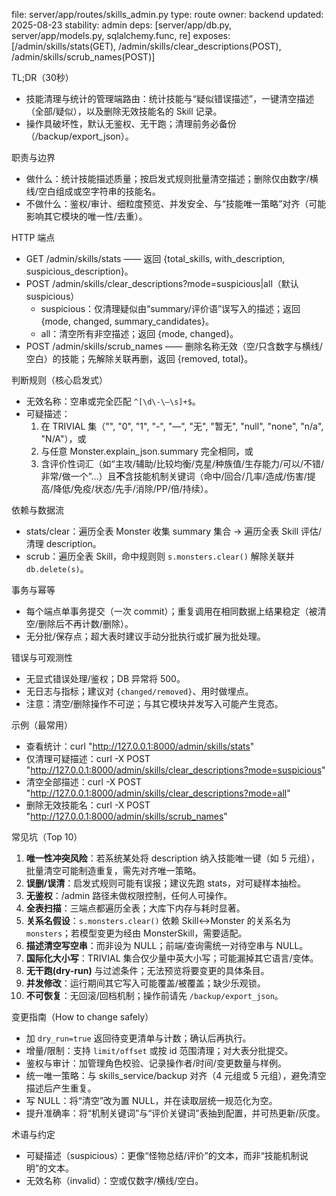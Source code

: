 file: server/app/routes/skills_admin.py
type: route
owner: backend
updated: 2025-08-23
stability: admin
deps: [server/app/db.py, server/app/models.py, sqlalchemy.func, re]
exposes: [/admin/skills/stats(GET), /admin/skills/clear_descriptions(POST), /admin/skills/scrub_names(POST)]

TL;DR（30秒）
- 技能清理与统计的管理端路由：统计技能与“疑似错误描述”，一键清空描述（全部/疑似），以及删除无效技能名的 Skill 记录。  
- 操作具破坏性，默认无鉴权、无干跑；清理前务必备份（/backup/export_json）。

职责与边界
- 做什么：统计技能描述质量；按启发式规则批量清空描述；删除仅由数字/横线/空白组成或空字符串的技能名。  
- 不做什么：鉴权/审计、细粒度预览、并发安全、与“技能唯一策略”对齐（可能影响其它模块的唯一性/去重）。

HTTP 端点
- GET /admin/skills/stats —— 返回 {total_skills, with_description, suspicious_description}。  
- POST /admin/skills/clear_descriptions?mode=suspicious|all（默认 suspicious）  
  - suspicious：仅清理疑似由“summary/评价语”误写入的描述；返回 {mode, changed, summary_candidates}。  
  - all：清空所有非空描述；返回 {mode, changed}。  
- POST /admin/skills/scrub_names —— 删除名称无效（空/只含数字与横线/空白）的技能；先解除关联再删，返回 {removed, total}。

判断规则（核心启发式）
- 无效名称：空串或完全匹配 `^[\d\-\—\s]+$`。  
- 可疑描述：  
  1) 在 TRIVIAL 集（"", "0", "1", "-", "—", "无", "暂无", "null", "none", "n/a", "N/A"），或  
  2) 与任意 Monster.explain_json.summary 完全相同，或  
  3) 含评价性词汇（如“主攻/辅助/比较均衡/克星/种族值/生存能力/可以/不错/非常/做一个”…）且**不**含技能机制关键词（命中/回合/几率/造成/伤害/提高/降低/免疫/状态/先手/消除/PP/倍/持续）。

依赖与数据流
- stats/clear：遍历全表 Monster 收集 summary 集合 → 遍历全表 Skill 评估/清理 description。  
- scrub：遍历全表 Skill，命中规则则 `s.monsters.clear()` 解除关联并 `db.delete(s)`。

事务与幂等
- 每个端点单事务提交（一次 commit）；重复调用在相同数据上结果稳定（被清空/删除后不再计数/删除）。  
- 无分批/保存点；超大表时建议手动分批执行或扩展为批处理。

错误与可观测性
- 无显式错误处理/鉴权；DB 异常将 500。  
- 无日志与指标；建议对 `{changed/removed}`、用时做埋点。  
- 注意：清空/删除操作不可逆；与其它模块并发写入可能产生竞态。

示例（最常用）
- 查看统计：curl "http://127.0.0.1:8000/admin/skills/stats"  
- 仅清理可疑描述：curl -X POST "http://127.0.0.1:8000/admin/skills/clear_descriptions?mode=suspicious"  
- 清空全部描述：curl -X POST "http://127.0.0.1:8000/admin/skills/clear_descriptions?mode=all"  
- 删除无效技能名：curl -X POST "http://127.0.0.1:8000/admin/skills/scrub_names"

常见坑（Top 10）
1) **唯一性冲突风险**：若系统某处将 description 纳入技能唯一键（如 5 元组），批量清空可能制造重复，需先对齐唯一策略。  
2) **误删/误清**：启发式规则可能有误报；建议先跑 stats，对可疑样本抽检。  
3) **无鉴权**：/admin 路径未做权限控制，任何人可操作。  
4) **全表扫描**：三端点都遍历全表；大库下内存与耗时显著。  
5) **关系名假设**：`s.monsters.clear()` 依赖 Skill↔Monster 的关系名为 `monsters`；若模型变更为经由 MonsterSkill，需要适配。  
6) **描述清空写空串**：而非设为 NULL；前端/查询需统一对待空串与 NULL。  
7) **国际化大小写**：TRIVIAL 集合仅少量中英大小写；可能漏掉其它语言/变体。  
8) **无干跑(dry-run)** 与过滤条件；无法预览将要变更的具体条目。  
9) **并发修改**：运行期间其它写入可能覆盖/被覆盖；缺少乐观锁。  
10) **不可恢复**：无回滚/回档机制；操作前请先 `/backup/export_json`。

变更指南（How to change safely）
- 加 `dry_run=true` 返回待变更清单与计数；确认后再执行。  
- 增量/限制：支持 `limit/offset` 或按 id 范围清理；对大表分批提交。  
- 鉴权与审计：加管理角色校验、记录操作者/时间/变更数量与样例。  
- 统一唯一策略：与 skills_service/backup 对齐（4 元组或 5 元组），避免清空描述后产生重复。  
- 写 NULL：将“清空”改为置 NULL，并在读取层统一规范化为空。  
- 提升准确率：将“机制关键词”与“评价关键词”表抽到配置，并可热更新/灰度。  

术语与约定
- 可疑描述（suspicious）：更像“怪物总结/评价”的文本，而非“技能机制说明”的文本。  
- 无效名称（invalid）：空或仅数字/横线/空白。